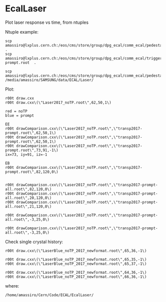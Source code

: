 # EcalLaser

Plot laser response vs time, from ntuples

Ntuple example:

    scp amassiro@lxplus.cern.ch:/eos/cms/store/group/dpg_ecal/comm_ecal/pedestals_gainratio/Laser2017_noTP.root .
    scp amassiro@lxplus.cern.ch:/eos/cms/store/group/dpg_ecal/comm_ecal/trigger/lkardapo/tuples/transp2017-prompt.root  .

    scp amassiro@lxplus.cern.ch:/eos/cms/store/group/dpg_ecal/comm_ecal/pedestals_gainratio/LaserBlue_noTP_2017_newformat.root /media/amassiro/SAMSUNG/data/ECAL/Laser/
    
    
    
    
Plot:

    r00t draw.cxx
    r00t draw.cxx\(\"Laser2017_noTP.root\",62,50,1\)

    red = noTP 
    blue = prompt
    
    EE
    r00t drawComparison.cxx\(\"Laser2017_noTP.root\",\"transp2017-prompt.root\",62,50,1\)
    r00t drawComparison.cxx\(\"Laser2017_noTP.root\",\"transp2017-prompt.root\",62,50,1\)
    r00t drawComparison.cxx\(\"Laser2017_noTP.root\",\"transp2017-prompt.root\",73,91,-1\)
    ix=73, iy=91, iz=-1
    
    EB
    r00t drawComparison.cxx\(\"Laser2017_noTP.root\",\"transp2017-prompt.root\",82,120,0\)
    
    
    r00t drawComparison.cxx\(\"Laser2017_noTP.root\",\"transp2017-prompt-all.root\",82,120,0\)
    r00t drawComparison.cxx\(\"Laser2017_noTP.root\",\"transp2017-prompt-all.root\",20,120,0\)
    r00t drawComparison.cxx\(\"Laser2017_noTP.root\",\"transp2017-prompt-all.root\",21,120,0\)
    
    r00t drawComparison.cxx\(\"Laser2017_noTP.root\",\"transp2017-prompt-all.root\",-3,25,0\)
    
    r00t drawComparison.cxx\(\"Laser2017_noTP.root\",\"transp2017-prompt-all.root\",-3,25,0\)
    
    

Check single crystal history:

    r00t draw.cxx\(\"LaserBlue_noTP_2017_newformat.root\",65,36,-1\)

    r00t draw.cxx\(\"LaserBlue_noTP_2017_newformat.root\",65,35,-1\)
    r00t draw.cxx\(\"LaserBlue_noTP_2017_newformat.root\",65,37,-1\)

    r00t draw.cxx\(\"LaserBlue_noTP_2017_newformat.root\",64,36,-1\)
    r00t draw.cxx\(\"LaserBlue_noTP_2017_newformat.root\",66,36,-1\)

    
    
where:

    /home/amassiro/Cern/Code/ECAL/EcalLaser/
